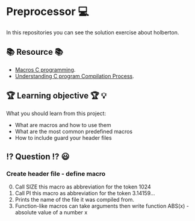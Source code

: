 # Preprocessor :computer:
In this repositories you can see the solution exercise about holberton.
## :books: Resource :books:
* [Macros C programming](https://stackoverflow.com/questions/19846570/macros-c-programming-define-mina-b-a-b-a-b "Macros").
* [Understanding C program Compilation Process](https://www.youtube.com/watch?v=VDslRumKvRA "Compilation Procces").
## :trophy: Learning objective :trophy: :bulb:
What you should learn from this project:
* What are macros and how to use them 
* What are the most common predefined macros
* How to include guard your header files
## :interrobang: Question :interrobang: :smiley:
### Create header file - define macro
0. Call SIZE this macro as abbreviation for the token 1024
1. Call PI this macro as abbreviation for the token 3.14159...
2. Prints the name of the file it was compiled from.
3. Function-like macros can take arguments then write function ABS(x) - absolute value of a number x